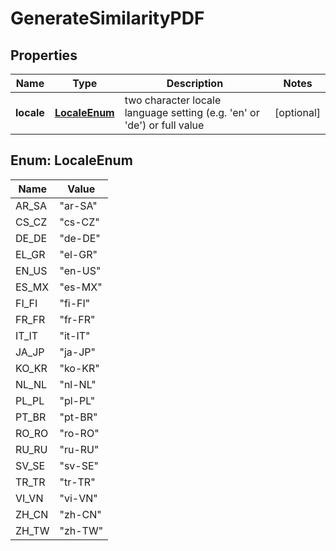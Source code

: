 

# GenerateSimilarityPDF


## Properties

| Name | Type | Description | Notes |
|------------ | ------------- | ------------- | -------------|
|**locale** | [**LocaleEnum**](#LocaleEnum) | two character locale language setting (e.g. &#39;en&#39; or &#39;de&#39;) or full value |  [optional] |



## Enum: LocaleEnum

| Name | Value |
|---- | -----|
| AR_SA | &quot;ar-SA&quot; |
| CS_CZ | &quot;cs-CZ&quot; |
| DE_DE | &quot;de-DE&quot; |
| EL_GR | &quot;el-GR&quot; |
| EN_US | &quot;en-US&quot; |
| ES_MX | &quot;es-MX&quot; |
| FI_FI | &quot;fi-FI&quot; |
| FR_FR | &quot;fr-FR&quot; |
| IT_IT | &quot;it-IT&quot; |
| JA_JP | &quot;ja-JP&quot; |
| KO_KR | &quot;ko-KR&quot; |
| NL_NL | &quot;nl-NL&quot; |
| PL_PL | &quot;pl-PL&quot; |
| PT_BR | &quot;pt-BR&quot; |
| RO_RO | &quot;ro-RO&quot; |
| RU_RU | &quot;ru-RU&quot; |
| SV_SE | &quot;sv-SE&quot; |
| TR_TR | &quot;tr-TR&quot; |
| VI_VN | &quot;vi-VN&quot; |
| ZH_CN | &quot;zh-CN&quot; |
| ZH_TW | &quot;zh-TW&quot; |



